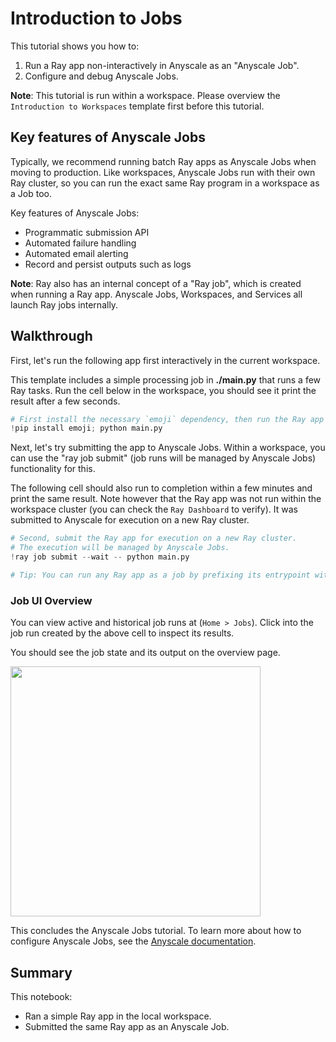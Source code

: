 # Introduction to Jobs

This tutorial shows you how to:
1. Run a Ray app non-interactively in Anyscale as an "Anyscale Job".
2. Configure and debug Anyscale Jobs.

**Note**: This tutorial is run within a workspace. Please overview the `Introduction to Workspaces` template first before this tutorial.

## Key features of Anyscale Jobs

Typically, we recommend running batch Ray apps as Anyscale Jobs when moving to production. Like workspaces, Anyscale Jobs run with their own Ray cluster, so you can run the exact same Ray program in a workspace as a Job too.

Key features of Anyscale Jobs:
- Programmatic submission API
- Automated failure handling
- Automated email alerting
- Record and persist outputs such as logs


**Note**: Ray also has an internal concept of a "Ray job", which is created when running a Ray app. Anyscale Jobs, Workspaces, and Services all launch Ray jobs internally.

## Walkthrough

First, let's run the following app first interactively in the current workspace.

This template includes a simple processing job in **./main.py** that runs a few Ray tasks. Run the cell below in the workspace, you should see it print the result after a few seconds.


```python
# First install the necessary `emoji` dependency, then run the Ray app
!pip install emoji; python main.py
```

Next, let's try submitting the app to Anyscale Jobs. Within a workspace, you can use the "ray job submit" (job runs will be managed by Anyscale Jobs) functionality for this.

The following cell should also run to completion within a few minutes and print the same result. Note however that the Ray app was not run within the workspace cluster (you can check the ``Ray Dashboard`` to verify). It was submitted to Anyscale for execution on a new Ray cluster.


```python
# Second, submit the Ray app for execution on a new Ray cluster.
# The execution will be managed by Anyscale Jobs.
!ray job submit --wait -- python main.py

# Tip: You can run any Ray app as a job by prefixing its entrypoint with "ray job submit --".
```

### Job UI Overview

You can view active and historical job runs at (`Home > Jobs`). Click into the job run created by the above cell to inspect its results.

You should see the job state and its output on the overview page.

<img src="https://raw.githubusercontent.com/anyscale/templates/main/templates/intro-jobs/assets/anyscale-job.png" height=400px>

This concludes the Anyscale Jobs tutorial. To learn more about how to configure Anyscale Jobs, see the [Anyscale documentation](https://docs.endpoints.anyscale.com/preview/).

## Summary

This notebook:
- Ran a simple Ray app in the local workspace.
- Submitted the same Ray app as an Anyscale Job.
